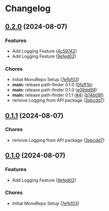 # Changelog

## [0.2.0](https://github.com/PukarGh/release-please-exercise/compare/path-finder-v0.1.1...path-finder-v0.2.0) (2024-08-07)


### Features

* Add Logging Feature ([4c59742](https://github.com/PukarGh/release-please-exercise/commit/4c597421fde70a282906be5a9e59bebd7fe966fc))
* Add Logging Feature ([9efed02](https://github.com/PukarGh/release-please-exercise/commit/9efed02cc95b88cb9990624bb691d46d096955f7))


### Chores

* Initial MonoRepo Setup ([7efbf03](https://github.com/PukarGh/release-please-exercise/commit/7efbf03ee1371500890b7d0203a933c84d29d32c))
* **main:** release path-finder 0.1.0 ([0faff1b](https://github.com/PukarGh/release-please-exercise/commit/0faff1bdd1eba6b21c0913a61d6972db4873cd0b))
* **main:** release path-finder 0.1.0 ([e09dd89](https://github.com/PukarGh/release-please-exercise/commit/e09dd89c0b58dba1a5bbdddacb3150e52163d845))
* **main:** release path-finder 0.1.1 ([#4](https://github.com/PukarGh/release-please-exercise/issues/4)) ([b14b09f](https://github.com/PukarGh/release-please-exercise/commit/b14b09fc601da84a34f660e6390322a54aab02c7))
* remove Logging from API package ([3ebcdd7](https://github.com/PukarGh/release-please-exercise/commit/3ebcdd76c128dd7e9ae60bd8fbbe6601de4fcbad))

## [0.1.1](https://github.com/PukarGh/release-please-exercise/compare/path-finder-v0.1.0...path-finder-v0.1.1) (2024-08-07)


### Chores

* remove Logging from API package ([3ebcdd7](https://github.com/PukarGh/release-please-exercise/commit/3ebcdd76c128dd7e9ae60bd8fbbe6601de4fcbad))

## [0.1.0](https://github.com/PukarGh/release-please-exercise/compare/path-finder-v0.0.1...path-finder-v0.1.0) (2024-08-07)


### Features

* Add Logging Feature ([9efed02](https://github.com/PukarGh/release-please-exercise/commit/9efed02cc95b88cb9990624bb691d46d096955f7))


### Chores

* Initial MonoRepo Setup ([7efbf03](https://github.com/PukarGh/release-please-exercise/commit/7efbf03ee1371500890b7d0203a933c84d29d32c))
